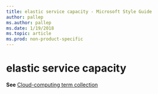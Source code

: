 ```yaml
---
title: elastic service capacity - Microsoft Style Guide
author: pallep
ms.author: pallep
ms.date: 1/19/2018
ms.topic: article
ms.prod: non-product-specific
---
```


# elastic service capacity

**See** [Cloud-computing term collection](/style-guide/a-z-word-list-term-collections/term-collections/cloud-computing-terms)
